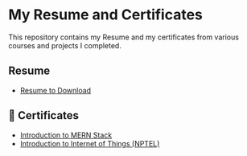 # My Resume and Certificates 

This repository contains my Resume and my certificates from various courses and projects I completed.

## Resume

- [Resume to Download](https://raw.githubusercontent.com/Logeshwaran06/Certificates/main/My_Resume.pdf)

## 📜 Certificates

- [Introduction to MERN Stack](https://raw.githubusercontent.com/Logeshwaran06/Certificates/main/MERN%20stack%20certificate.pdf)
- [Introduction to Internet of Things (NPTEL)](https://raw.githubusercontent.com/Logeshwaran06/Certificates/main/IOT%20NPTEL%20Certificate.pdf)
